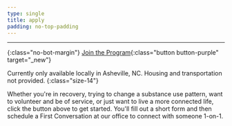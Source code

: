 ```yaml
---
type: single
title: apply
padding: no-top-padding
---
```


<hr>

{:class="no-bot-margin"}
[Join the Program](https://form.jotform.com/90764612050148){:class="button button-purple" target="_new"}

Currently only available locally in Asheville, NC. Housing and transportation not provided.
{:class="size-14"}

Whether you're in recovery, trying to change a substance use pattern, want to volunteer and be of service, or just want to live a more connected life, click the button above to get started. You'll fill out a short form and then schedule a First Conversation at our office to connect with someone 1-on-1.